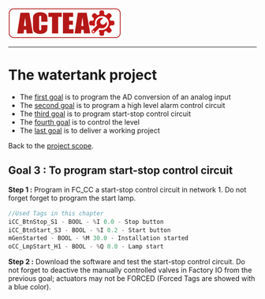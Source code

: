 
![ACTEA](../Logo_ACTEA_2.png)
_____________________________________
# The watertank project
-   The [first goal](Ex07/Subchapter04_01.md) is to program the AD conversion of an analog input
-   The [second goal](Ex07/Subchapter04_02.md) is to program a high level alarm control circuit
-   The [third goal](Ex07/Subchapter04_03.md) is to program start-stop control circuit
-   The [fourth goal](Ex07/Subchapter04_04.md) is to control the level
-   The [last goal](Ex07/Subchapter04_05.md) is to deliver a working project

Back to the [project scope](Ex07/Subchapter04.md).

## Goal 3 : To program start-stop control circuit
**Step 1 :** Program in FC_CC a start-stop control circuit in network 1. Do not forget forget to program the start lamp.

```javascript
//Used Tags in this chapter
iCC_BtnStop_S1 - BOOL - %I 0.0 - Stop button
iCC_BtnStart_S3 - BOOL - %I 0.2 - Start button
mGenStarted - BOOL - %M 30.0 - Installation started
oCC_LmpStart_H1 - BOOL - %Q 0.0 - Lamp start
```

**Step 2 :** Download the software and test the start-stop control circuit. Do not forget to deactive the manually controlled valves in Factory IO from the previous goal; actuators may not be FORCED (Forced Tags are showed with a blue color).
